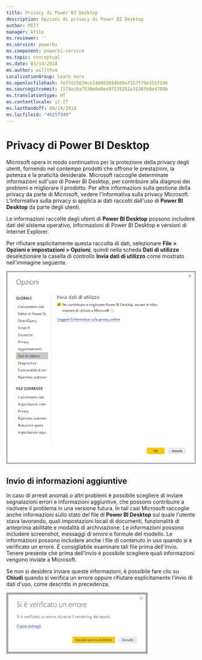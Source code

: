```yaml
---
title: Privacy di Power BI Desktop
description: Opzioni di privacy di Power BI Desktop
author: MI77
manager: kfile
ms.reviewer: ''
ms.service: powerbi
ms.component: powerbi-service
ms.topic: conceptual
ms.date: 03/14/2018
ms.author: willthom
LocalizationGroup: Learn more
ms.openlocfilehash: fe77d15634ce14d083884b09a7157f79e315f196
ms.sourcegitcommit: 1574ecba7530e6e0ee97235251a3138fb0e4789b
ms.translationtype: HT
ms.contentlocale: it-IT
ms.lasthandoff: 08/14/2018
ms.locfileid: "40257349"
---
```

# <a name="power-bi-desktop-privacy"></a>Privacy di Power BI Desktop

Microsoft opera in modo continuativo per la protezione della privacy degli utenti, fornendo nel contempo prodotti che offrono le prestazioni, la potenza e la praticità desiderate. Microsoft raccoglie determinate informazioni sull'uso di Power BI Desktop, per contribuire alla diagnosi dei problemi e migliorare il prodotto. Per altre informazioni sulla gestione della privacy da parte di Microsoft, vedere l'Informativa sulla privacy Microsoft. L'Informativa sulla privacy si applica ai dati raccolti dall'uso di **Power BI Desktop** da parte degli utenti.
 
Le informazioni raccolte dagli utenti di **Power BI Desktop** possono includere dati del sistema operativo, informazioni di Power BI Desktop e versioni di Internet Explorer. 
 
Per rifiutare esplicitamente questa raccolta di dati, selezionare **File > Opzioni e impostazioni > Opzioni**, quindi nella scheda **Dati di utilizzo** deselezionare la casella di controllo **Invia dati di utilizzo** come mostrato nell'immagine seguente.

![Impostazioni delle opzioni per Invia dati di utilizzo](media/desktop-privacy/privacy_01.png)

## <a name="sending-additional-information"></a>Invio di informazioni aggiuntive

In caso di arresti anomali o altri problemi è possibile scegliere di inviare segnalazioni errori e informazioni aggiuntive, che possono contribuire a risolvere il problema in una versione futura. In tali casi Microsoft raccoglie anche informazioni sullo stato del file di **Power BI Desktop** sul quale l'utente stava lavorando, quali impostazioni locali di documenti, funzionalità di anteprima abilitate e modalità di archiviazione. Le informazioni possono includere screenshot, messaggi di errore e formule del modello. Le informazioni possono includere anche i file di contenuto in uso quando si è verificato un errore. È consigliabile esaminare tali file prima dell'invio. Tenere presente che prima dell'invio è possibile scegliere quali informazioni vengono inviate a Microsoft.  
 
Se non si desidera inviare queste informazioni, è possibile fare clic su **Chiudi** quando si verifica un errore oppure rifiutare esplicitamente l'invio di dati d'uso, come descritto in precedenza. 

![Finestra di dialogo di arresto anomalo](media/desktop-privacy/privacy_02.png)
